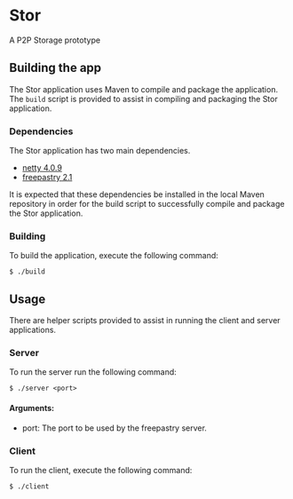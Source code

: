 Stor
====

A P2P Storage prototype

## Building the app

The Stor application uses Maven to compile and package the application. The <code>build</code> script is provided to assist in
compiling and packaging the Stor application.

### Dependencies

The Stor application has two main dependencies.

* [netty 4.0.9](http://netty.io/)
* [freepastry 2.1](http://www.freepastry.org/)

It is expected that these dependencies be installed in the local Maven repository in order for the build script to
successfully compile and package the Stor application.

### Building

To build the application, execute the following command:

    $ ./build

## Usage

There are helper scripts provided to assist in running the client and server applications.

### Server

To run the server run the following command:

    $ ./server <port>

#### Arguments:
- port: The port to be used by the freepastry server.

### Client

To run the client, execute the following command:

    $ ./client

